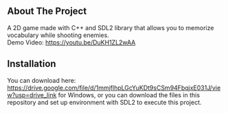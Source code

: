 <!-- ABOUT THE PROJECT -->
## About The Project
A 2D game made with C++ and SDL2 library that allows you to memorize vocabulary while shooting enemies.<br/>
Demo Video: https://youtu.be/DuKH1ZL2wAA

## Installation
You can download here: https://drive.google.com/file/d/1mmjflhpLGcYuKDt9sCSm94FbqjxE031J/view?usp=drive_link for Windows, or you can download the files in this repository and set up environment with SDL2 to execute this project.

